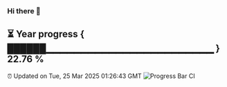 ### Hi there 👋
⏳ Year progress { ██████▁▁▁▁▁▁▁▁▁▁▁▁▁▁▁▁▁▁▁▁▁▁▁▁ } 22.76 %
---
⏰ Updated on Tue, 25 Mar 2025 01:26:43 GMT
![Progress Bar CI](https://github.com/liununu/liununu/workflows/Progress%20Bar%20CI/badge.svg)

